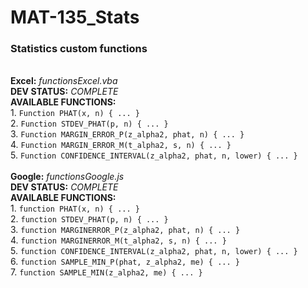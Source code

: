 # MAT-135_Stats
### Statistics custom functions

<br/>**Excel:** *functionsExcel.vba*<br />
**DEV STATUS:** *COMPLETE*<br />
**AVAILABLE FUNCTIONS:**<br />
    1. `Function PHAT(x, n) { ... }`  
    2. `Function STDEV_PHAT(p, n) { ... }`  
    3. `Function MARGIN_ERROR_P(z_alpha2, phat, n) { ... }`  
    4. `Function MARGIN_ERROR_M(t_alpha2, s, n) { ... }`  
    5. `Function CONFIDENCE_INTERVAL(z_alpha2, phat, n, lower) { ... }`  
<br />**Google:** *functionsGoogle.js*<br />
**DEV STATUS:** *COMPLETE*<br />
**AVAILABLE FUNCTIONS:**<br />
    1. `function PHAT(x, n) { ... }`  
    2. `function STDEV_PHAT(p, n) { ... }`  
    3. `function MARGINERROR_P(z_alpha2, phat, n) { ... }`  
    4. `function MARGINERROR_M(t_alpha2, s, n) { ... }`  
    5. `function CONFIDENCE_INTERVAL(z_alpha2, phat, n, lower) { ... }`  
    6. `function SAMPLE_MIN_P(phat, z_alpha2, me) { ... }`  
    7. `function SAMPLE_MIN(z_alpha2, me) { ... }`  
